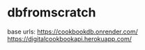 # dbfromscratch
base urls:
https://cookbookdb.onrender.com/
https://digitalcookbookapi.herokuapp.com/

